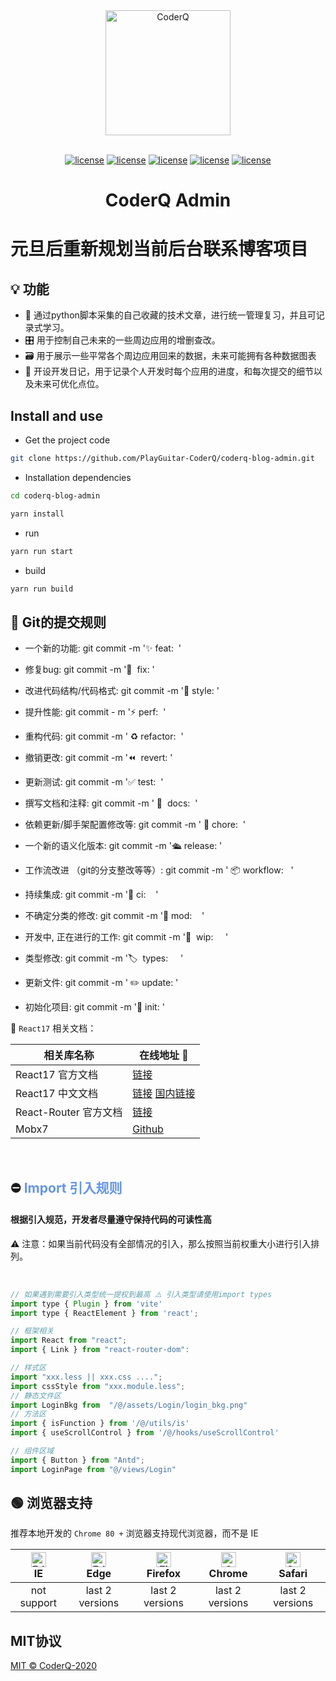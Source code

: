 <div align="center"> <img alt="CoderQ" width="200" height="200" src="https://static01.imgkr.com/temp/bfc1e4e2d4b24ec588ba58a4a1ba5bf3.png"><br> <br>

[![license](https://img.shields.io/badge/React-17.0.0-blue?logo=React)](LICENSE)
[![license](https://img.shields.io/badge/Mobx-6.3.2-orange?logo=Mobx)](LICENSE)
[![license](https://img.shields.io/badge/Antd-4.16.2-9cf?logo=AntDesign)](LICENSE)
[![license](https://img.shields.io/badge/Vite-2.3.4-blueviolet?logo=Vite)](LICENSE)
[![license](https://img.shields.io/badge/TypeScript-4.3.2-blue?logo=TypeScript)](LICENSE)

<h1>CoderQ Admin</h1>
</div>

# 元旦后重新规划当前后台联系博客项目


##  💡 功能
- 📙 通过python脚本采集的自己收藏的技术文章，进行统一管理复习，并且可记录式学习。
- 🎛 用于控制自己未来的一些周边应用的增删查改。
- 🗃 用于展示一些平常各个周边应用回来的数据，未来可能拥有各种数据图表
- 📝 开设开发日记，用于记录个人开发时每个应用的进度，和每次提交的细节以及未来可优化点位。

## Install and use

- Get the project code

```bash
git clone https://github.com/PlayGuitar-CoderQ/coderq-blog-admin.git
```

- Installation dependencies

```bash
cd coderq-blog-admin

yarn install

```

- run

```bash
yarn run start
```

- build

```bash
yarn run build
```

## 🔔 Git的提交规则

 - 一个新的功能: git commit -m '✨ feat:   '

- 修复bug: git commit -m '🐛  fix:   '

- 改进代码结构/代码格式: git commit -m '💅  style:   '

- 提升性能: git commit - m '⚡️ perf:   '

- 重构代码: git commit -m ' ♻️ refactor:   '

- 撤销更改: git commit -m '⏪  revert:   '

- 更新测试: git commit -m '✅ test:    '

- 撰写文档和注释: git commit -m ' 📝  docs:    '

- 依赖更新/脚手架配置修改等: git commit -m ' 🔧 chore:     '

- 一个新的语义化版本: git commit -m '🛳  release:    '

- 工作流改进 （git的分支整改等等）: git commit -m ' 📦  workflow:     '

- 持续集成: git commit -m '👷 ci:       '

- 不确定分类的修改: git commit -m '🤡 mod:      '

- 开发中, 正在进行的工作: git commit -m '🚧   wip:        '

- 类型修改: git commit -m '🏷  types:        '

- 更新文件: git commit -m ' ✏️  update:   '

- 初始化项目: git commit -m '🌈  init:   '


📖 `React17` 相关文档：

| 相关库名称 | 在线地址 🔗 |
| --------- | ----- |
| React17 官方文档 | <a href="https://reactjs.org/" target="_blank">链接</a> |
| React17 中文文档 | <a href="https://react.docschina.org/" target="_blank">链接</a> <a href="https://vue3js.cn/docs/zh/" target="_blank">国内链接</a>|
| React-Router 官方文档 | <a href="https://reactrouter.com/" target="_blank">链接</a> |
| Mobx7 | <a href="https://cn.mobx.js.org/" target="_blank">Github</a> |


</br>


## ⛔️ <font color=	#6495ED>Import 引入规则</font>

#### 根据引入规范，开发者尽量遵守保持代码的可读性高

⚠️ 注意：如果当前代码没有全部情况的引入，那么按照当前权重大小进行引入排列。

</br>

```javascript
// 如果遇到需要引入类型统一提权到最高 ⚠️ 引入类型请使用import types
import type { Plugin } from 'vite'
import type { ReactElement } from 'react';

// 框架相关
import React from "react";
import { Link } from "react-router-dom":

// 样式区
import "xxx.less || xxx.css ....";
import cssStyle from "xxx.module.less";
// 静态文件区
import LoginBkg from  "/@/assets/Login/login_bkg.png"
// 方法区
import { isFunction } from '/@/utils/is'
import { useScrollControl } from '/@/hooks/useScrollControl'

// 组件区域
import { Button } from "Antd";
import LoginPage from "@/views/Login"
```


## 🟢  浏览器支持

推荐本地开发的 `Chrome 80 +` 浏览器支持现代浏览器，而不是 IE

| [<img src="https://raw.githubusercontent.com/alrra/browser-logos/master/src/edge/edge_48x48.png" alt=" Edge" width="24px" height="24px" />](http://godban.github.io/browsers-support-badges/)</br>IE | [<img src="https://raw.githubusercontent.com/alrra/browser-logos/master/src/edge/edge_48x48.png" alt=" Edge" width="24px" height="24px" />](http://godban.github.io/browsers-support-badges/)</br>Edge | [<img src="https://raw.githubusercontent.com/alrra/browser-logos/master/src/firefox/firefox_48x48.png" alt="Firefox" width="24px" height="24px" />](http://godban.github.io/browsers-support-badges/)</br>Firefox | [<img src="https://raw.githubusercontent.com/alrra/browser-logos/master/src/chrome/chrome_48x48.png" alt="Chrome" width="24px" height="24px" />](http://godban.github.io/browsers-support-badges/)</br>Chrome | [<img src="https://raw.githubusercontent.com/alrra/browser-logos/master/src/safari/safari_48x48.png" alt="Safari" width="24px" height="24px" />](http://godban.github.io/browsers-support-badges/)</br>Safari |
| :-: | :-: | :-: | :-: | :-: |
| not support | last 2 versions | last 2 versions | last 2 versions | last 2 versions |


## MIT协议

[MIT © CoderQ-2020](./LICENSE)
